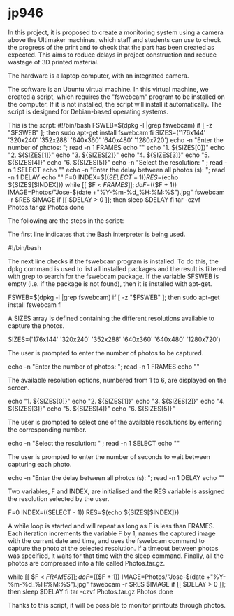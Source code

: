 # jp946
In this project, it is proposed to create a monitoring system using a camera above the Ultimaker machines, which staff and students can use to check the progress of the print and to check that the part has been created as expected. This aims to reduce delays in project construction and reduce wastage of 3D printed material.

The hardware is a laptop computer, with an integrated camera.

The software is an Ubuntu virtual machine. In this virtual machine, we created a script, which requires the "fswebcam" program to be installed on the computer. If it is not installed, the script will install it automatically. The script is designed for Debian-based operating systems.


This is the scrpt:
#!/bin/bash
	FSWEB=$(dpkg -l |grep fswebcam)
	if [ -z "$FSWEB" ]; then
	sudo apt-get install fswebcam
	fi
	SIZES=('176x144' '320x240' '352x288' '640x360' '640x480' '1280x720')
	echo -n "Enter the number of photos: "; read -n 1 FRAMES
	echo ""
	echo "1. ${SIZES[0]}"
	echo "2. ${SIZES[1]}"
	echo "3. ${SIZES[2]}"
	echo "4. ${SIZES[3]}"
	echo "5. ${SIZES[4]}"
	echo "6. ${SIZES[5]}"
	echo -n "Select the resolution: " ; read -n 1 SELECT
	echo ""
	echo -n "Enter the delay between all photos (s): "; read -n 1 DELAY
	echo ""
	F=0
	INDEX=$(($SELECT - 1))
	RES=$(echo ${SIZES[$INDEX]})
	while [[ $F < $FRAMES ]]; do
		F=$(($F + 1))
		IMAGE=Photos/"Jose-$(date +"%Y-%m-%d_%H:%M:%S").jpg"
		fswebcam -r $RES $IMAGE
		if [[ $DELAY > 0 ]]; then
		 sleep $DELAY
		fi
	tar -czvf Photos.tar.gz Photos
	done




The following are the steps in the script:

The first line indicates that the Bash interpreter is being used.

#!/bin/bash 

The next line checks if the fswebcam program is installed. To do this, the dpkg command is used to list all installed packages and the result is filtered with grep to search for the fswebcam package. If the variable $FSWEB is empty (i.e. if the package is not found), then it is installed with apt-get.

FSWEB=$(dpkg -l |grep fswebcam)
 if [ -z "$FSWEB" ]; then
 sudo apt-get install fswebcam
 fi 
 
A SIZES array is defined containing the different resolutions available to capture the photos.

SIZES=('176x144' '320x240' '352x288' '640x360' '640x480' '1280x720') 

The user is prompted to enter the number of photos to be captured.

echo -n "Enter the number of photos: "; read -n 1 FRAMES
echo "" 
 
The available resolution options, numbered from 1 to 6, are displayed on the screen.

echo "1. ${SIZES[0]}"
 echo "2. ${SIZES[1]}"
 echo "3. ${SIZES[2]}"
 echo "4. ${SIZES[3]}"
 echo "5. ${SIZES[4]}"
 echo "6. ${SIZES[5]}" 
 
The user is prompted to select one of the available resolutions by entering the corresponding number.

echo -n "Select the resolution: " ; read -n 1 SELECT
echo "" 

The user is prompted to enter the number of seconds to wait between capturing each photo.

echo -n "Enter the delay between all photos (s): "; read -n 1 DELAY 
echo "" 

Two variables, F and INDEX, are initialised and the RES variable is assigned the resolution selected by the user.

F=0
 INDEX=$(($SELECT - 1))
 RES=$(echo ${SIZES[$INDEX]}) 
 
A while loop is started and will repeat as long as F is less than FRAMES. Each iteration increments the variable F by 1, names the captured image with the current date and time, and uses the fswebcam command to capture the photo at the selected resolution. If a timeout between photos was specified, it waits for that time with the sleep command. Finally, all the photos are compressed into a file called Photos.tar.gz.

while [[ $F < $FRAMES ]]; do 
F=$(($F + 1)) 
IMAGE=Photos/"Jose-$(date +"%Y-%m-%d_%H:%M:%S").jpg"
 fswebcam -r $RES $IMAGE
if [[ $DELAY > 0 ]]; then
sleep $DELAY 
fi
 tar -czvf Photos.tar.gz Photos
 done

Thanks to this script, it will be possible to monitor printouts through photos.

